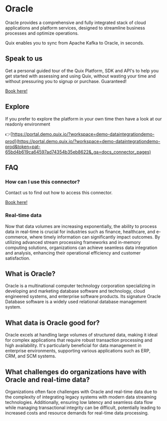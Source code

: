 <!-- START MARKDOWN -->
<!--[tech-name]-->
# Oracle

<!--[blurb-about-tech]-->
Oracle provides a comprehensive and fully integrated stack of cloud applications and platform services, designed to streamline business processes and optimize operations.

Quix enables you to sync from Apache Kafka <span id="to_or_from">to</span> <span id="techname">Oracle</span>, in seconds.

## Speak to us

Get a personal guided tour of the Quix Platform, SDK and API's to help you get started with assessing and using Quix, without wasting your time and without pressuring you to signup or purchase. Guaranteed!

[Book here!](https://quix.io/book-a-demo)

## Explore

If you prefer to explore the platform in your own time then have a look at our readonly environment

👉[https://portal.demo.quix.io/?workspace=demo-dataintegrationdemo-prod](https://portal.demo.quix.io/?workspace=demo-dataintegrationdemo-prod&token=pat-65bd4b619ca64597ad74354b35eb8622&_ga=docs_connector_pages)

## FAQ 

### How can I use this connector?

Contact us to find out how to access this connector.

[Book here!](https://quix.io/book-a-demo)

### Real-time data

Now that data volumes are increasing exponentially, the ability to process data in real-time is crucial for industries such as finance, healthcare, and e-commerce, where timely information can significantly impact outcomes. By utilizing advanced stream processing frameworks and in-memory computing solutions, organizations can achieve seamless data integration and analysis, enhancing their operational efficiency and customer satisfaction.

## What is <span id="techname">Oracle</span>?

<!--[tech-seo-text]-->
Oracle is a multinational computer technology corporation specializing in developing and marketing database software and technology, cloud engineered systems, and enterprise software products. Its signature Oracle Database software is a widely used relational database management system.

## What data is <span id="techname">Oracle</span> good for?

<!--[tech-data-seo-text]-->
Oracle excels at handling large volumes of structured data, making it ideal for complex applications that require robust transaction processing and high availability. It's particularly beneficial for data management in enterprise environments, supporting various applications such as ERP, CRM, and SCM systems.

## What challenges do organizations have with <span id="techname">Oracle</span> and real-time data?

<!--[tech-challenges-seo-text]-->
Organizations often face challenges with Oracle and real-time data due to the complexity of integrating legacy systems with modern data streaming technologies. Additionally, ensuring low latency and seamless data flow while managing transactional integrity can be difficult, potentially leading to increased costs and resource demands for real-time data processing.
<!-- END MARKDOWN -->